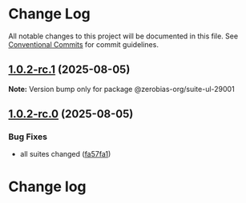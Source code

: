 # Change Log

All notable changes to this project will be documented in this file.
See [Conventional Commits](https://conventionalcommits.org) for commit guidelines.

## [1.0.2-rc.1](https://github.com/zerobias-org/suite/compare/@zerobias-org/suite-ul-29001@1.0.2-rc.0...@zerobias-org/suite-ul-29001@1.0.2-rc.1) (2025-08-05)

**Note:** Version bump only for package @zerobias-org/suite-ul-29001





## [1.0.2-rc.0](https://github.com/zerobias-org/suite/compare/@zerobias-org/suite-ul-29001@1.0.1...@zerobias-org/suite-ul-29001@1.0.2-rc.0) (2025-08-05)


### Bug Fixes

* all suites changed ([fa57fa1](https://github.com/zerobias-org/suite/commit/fa57fa1af7628003297df46b2d7740fe95bd2666))





# Change log
